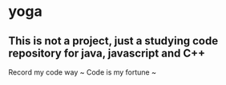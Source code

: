 # yoga
## This is not a project, just a studying code repository for java, javascript and C++
Record my code way ~
Code is my fortune ~

